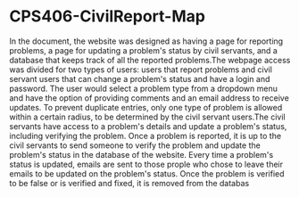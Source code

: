 # CPS406-CivilReport-Map

In the document, the website was designed as having a page for reporting problems, a page for updating a problem's status by civil servants, and a database that keeps track of all the reported problems.The webpage access was divided for two types of users: users that report problems and civil servant users that can change a problem's status and have a login and password. The user would select a problem type from a dropdown menu and have the option of providing comments and an email address to receive updates. To prevent duplicate entries, only one type of problem is allowed within a certain radius, to be determined by the civil servant users.The civil servants have access to a problem's details and update a problem's status, including verifying the problem.  Once a problem is reported, it is up to the civil servants to send someone to verify the problem and update the problem's status in the database of the website. Every time a problem's status is updated, emails are sent to those prople who chose to leave their emails to be updated on the problem's status. Once the problem is verified to be false or is verified and fixed, it is removed from the databas
